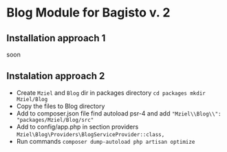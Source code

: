 # Blog Module for Bagisto v. 2

## Installation approach 1
soon

## Instalation approach 2
- Create ``Mziel`` and ``Blog`` dir in packages directory 
``cd packages
mkdir Mziel/Blog ``
- Copy the files to Blog directory
- Add to composer.json file find autoload psr-4 and add
`` "Mziel\\Blog\\": "packages/Mziel/Blog/src" ``
- Add to config/app.php in section providers 
``Mziel\Blog\Providers\BlogServiceProvider::class, ``
- Run commands
``composer dump-autoload
php artisan optimize ``
